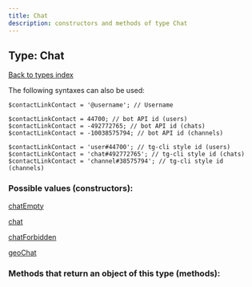 ```yaml
---
title: Chat
description: constructors and methods of type Chat
---
```

## Type: Chat  
[Back to types index](index.md)



The following syntaxes can also be used:

```
$contactLinkContact = '@username'; // Username

$contactLinkContact = 44700; // bot API id (users)
$contactLinkContact = -492772765; // bot API id (chats)
$contactLinkContact = -10038575794; // bot API id (channels)

$contactLinkContact = 'user#44700'; // tg-cli style id (users)
$contactLinkContact = 'chat#492772765'; // tg-cli style id (chats)
$contactLinkContact = 'channel#38575794'; // tg-cli style id (channels)
```


### Possible values (constructors):

[chatEmpty](../constructors/chatEmpty.md)  

[chat](../constructors/chat.md)  

[chatForbidden](../constructors/chatForbidden.md)  

[geoChat](../constructors/geoChat.md)  



### Methods that return an object of this type (methods):




